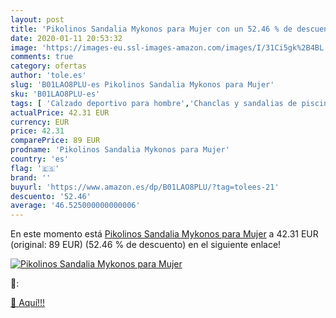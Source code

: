 ```yaml
---
layout: post
title: 'Pikolinos Sandalia Mykonos para Mujer con un 52.46 % de descuento'
date: 2020-01-11 20:53:32
image: 'https://images-eu.ssl-images-amazon.com/images/I/31Ci5gk%2B4BL._SL400_.jpg'
comments: true
category: ofertas
author: 'tole.es'
slug: 'B01LAO8PLU-es Pikolinos Sandalia Mykonos para Mujer'
sku: 'B01LAO8PLU-es'
tags: [ 'Calzado deportivo para hombre','Chanclas y sandalias de piscina para hombre','Sandalias de vestir para hombre','Zapatillas y calzado deportivo para hombre','Zapatos','Zapatos para hombre','Zapatos y complementos','sandalia', ]
actualPrice: 42.31 EUR
currency: EUR
price: 42.31
comparePrice: 89 EUR
prodname: 'Pikolinos Sandalia Mykonos para Mujer'
country: 'es'
flag: '🇪🇸'
brand: ''
buyurl: 'https://www.amazon.es/dp/B01LAO8PLU/?tag=tolees-21'
descuento: '52.46'
average: '46.525000000000006'
---
```


En este momento está [Pikolinos Sandalia Mykonos para Mujer](https://www.amazon.es/dp/B01LAO8PLU/?tag=tolees-21) a 42.31 EUR (original: 89 EUR) (52.46 %  de descuento) en el siguiente enlace!

[![Pikolinos Sandalia Mykonos para Mujer](https://images-eu.ssl-images-amazon.com/images/I/31Ci5gk%2B4BL._SL400_.jpg)](https://www.amazon.es/dp/B01LAO8PLU/?tag=tolees-21)

🔎:


[🛒 Aquí!!!](https://www.amazon.es/dp/B01LAO8PLU/?tag=tolees-21)
